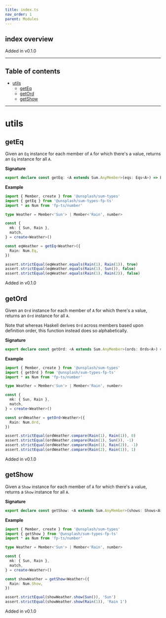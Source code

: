 ```yaml
---
title: index.ts
nav_order: 1
parent: Modules
---
```


## index overview

Added in v0.1.0

---

<h2 class="text-delta">Table of contents</h2>

- [utils](#utils)
  - [getEq](#geteq)
  - [getOrd](#getord)
  - [getShow](#getshow)

---

# utils

## getEq

Given an `Eq` instance for each member of `A` for which there's a value,
returns an `Eq` instance for all `A`.

**Signature**

```ts
export declare const getEq: <A extends Sum.AnyMember>(eqs: Eqs<A>) => Eq<A>
```

**Example**

```ts
import { Member, create } from '@unsplash/sum-types'
import { getEq } from '@unsplash/sum-types-fp-ts'
import * as Num from 'fp-ts/number'

type Weather = Member<'Sun'> | Member<'Rain', number>

const {
  mk: { Sun, Rain },
  match,
} = create<Weather>()

const eqWeather = getEq<Weather>({
  Rain: Num.Eq,
})

assert.strictEqual(eqWeather.equals(Rain(1), Rain(1)), true)
assert.strictEqual(eqWeather.equals(Rain(1), Sun()), false)
assert.strictEqual(eqWeather.equals(Rain(1), Rain(2)), false)
```

Added in v0.1.0

## getOrd

Given an `Ord` instance for each member of `A` for which there's a value,
returns an `Ord` instance for all `A`.

Note that whereas Haskell derives `Ord` across members based upon definition
order, this function instead does so alphabetically.

**Signature**

```ts
export declare const getOrd: <A extends Sum.AnyMember>(ords: Ords<A>) => Ord<A>
```

**Example**

```ts
import { Member, create } from '@unsplash/sum-types'
import { getOrd } from '@unsplash/sum-types-fp-ts'
import * as Num from 'fp-ts/number'

type Weather = Member<'Sun'> | Member<'Rain', number>

const {
  mk: { Sun, Rain },
  match,
} = create<Weather>()

const ordWeather = getOrd<Weather>({
  Rain: Num.Ord,
})

assert.strictEqual(ordWeather.compare(Rain(1), Rain(1)), 0)
assert.strictEqual(ordWeather.compare(Rain(1), Sun()), -1)
assert.strictEqual(ordWeather.compare(Rain(1), Rain(2)), -1)
assert.strictEqual(ordWeather.compare(Rain(2), Rain(1)), 1)
```

Added in v0.1.0

## getShow

Given a `Show` instance for each member of `A` for which there's a value,
returns a `Show` instance for all `A`.

**Signature**

```ts
export declare const getShow: <A extends Sum.AnyMember>(shows: Shows<A>) => Show<A>
```

**Example**

```ts
import { Member, create } from '@unsplash/sum-types'
import { getShow } from '@unsplash/sum-types-fp-ts'
import * as Num from 'fp-ts/number'

type Weather = Member<'Sun'> | Member<'Rain', number>

const {
  mk: { Sun, Rain },
  match,
} = create<Weather>()

const showWeather = getShow<Weather>({
  Rain: Num.Show,
})

assert.strictEqual(showWeather.show(Sun()), 'Sun')
assert.strictEqual(showWeather.show(Rain(1)), 'Rain 1')
```

Added in v0.1.0

